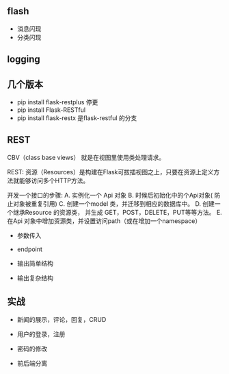 ## flash 
+ 消息闪现
+ 分类闪现


## logging




## 几个版本
+ pip install flask-restplus  停更
+ pip install Flask-RESTful     
+ pip install flask-restx   是flask-restful 的分支


## REST
CBV（class base views） 就是在视图里使用类处理请求。

REST: 资源（Resources）是构建在Flask可拔插视图之上，只要在资源上定义方法就能够访问多个HTTP方法。

开发一个接口的步骤:
A. 实例化一个 Api 对象
B. 时候后初始化中的个Api对象( 防止对象被重复引用)
C. 创建一个model 类，并迁移到相应的数据库中。
D. 创建一个继承Resource 的资源类， 并生成 GET，POST，DELETE，PUT等等方法。
E. 在Api 对象中增加资源类，并设置访问path（或在增加一个namespace）



+ 参数传入

+ endpoint

+ 输出简单结构

+ 输出复杂结构



## 实战
+ 新闻的展示，评论，回复，CRUD
+ 用户的登录，注册
+ 密码的修改




+ 前后端分离
